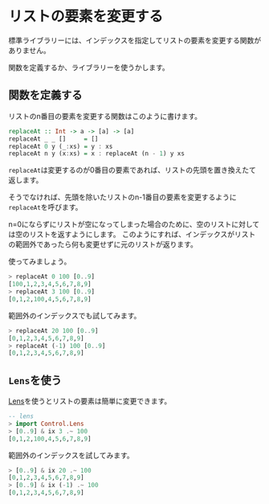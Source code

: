 リストの要素を変更する
======================

標準ライブラリーには、インデックスを指定してリストの要素を変更する関数がありません。

関数を定義するか、ライブラリーを使うかします。

関数を定義する
--------------

リストのn番目の要素を変更する関数はこのように書けます。

```haskell
replaceAt :: Int -> a -> [a] -> [a]
replaceAt _ _ []     = []
replaceAt 0 y (_:xs) = y : xs
replaceAt n y (x:xs) = x : replaceAt (n - 1) y xs
```

`replaceAt`は変更するのが0番目の要素であれば、リストの先頭を置き換えたて返します。

そうでなければ、先頭を除いたリストのn-1番目の要素を変更するように`replaceAt`を呼びます。

n=0にならずにリストが空になってしまった場合のために、空のリストに対しては空のリストを返すようにします。
このようにすれば、インデックスがリストの範囲外であったら何も変更せずに元のリストが返ります。

使ってみましょう。

```haskell
> replaceAt 0 100 [0..9]
[100,1,2,3,4,5,6,7,8,9]
> replaceAt 3 100 [0..9]
[0,1,2,100,4,5,6,7,8,9]
```

範囲外のインデックスでも試してみます。

```haskell
> replaceAt 20 100 [0..9]
[0,1,2,3,4,5,6,7,8,9]
> replaceAt (-1) 100 [0..9]
[0,1,2,3,4,5,6,7,8,9]
```


`Lens`を使う
------------

[Lens](https://hackage.haskell.org/package/lens)を使うとリストの要素は簡単に変更できます。

```haskell
-- lens
> import Control.Lens
> [0..9] & ix 3 .~ 100
[0,1,2,100,4,5,6,7,8,9]
```

範囲外のインデックスを試してみます。

```haskell
> [0..9] & ix 20 .~ 100
[0,1,2,3,4,5,6,7,8,9]
> [0..9] & ix (-1) .~ 100
[0,1,2,3,4,5,6,7,8,9]
```
